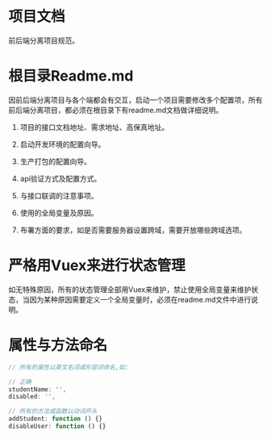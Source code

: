# 项目文档

前后端分离项目规范。

# 根目录Readme.md

因前后端分离项目与各个端都会有交互，启动一个项目需要修改多个配置项，所有前后端分离项目，都必须在根目录下有readme.md文档做详细说明。

1. 项目的接口文档地址、需求地址、高保真地址。

2. 启动开发环境的配置向导。

3. 生产打包的配置向导。

4. api验证方式及配置方式。

5. 与接口联调的注意事项。

6. 使用的全局变量及原因。

7. 布署方面的要求，如是否需要服务器设置跨域，需要开放哪些跨域选项。

# 严格用Vuex来进行状态管理

如无特殊原因，所有的状态管理全部用Vuex来维护，禁止使用全局变量来维护状态，当因为某种原因需要定义一个全局变量时，必须在readme.md文件中进行说明。

# 属性与方法命名

```js
// 所有的属性以英文名词或形容词命名,如:

// 正确
studentName: '',
disabled: '',

// 所有的方法或函数以动词开头
addStudent: function () {}
disableUser: function () {}
```

